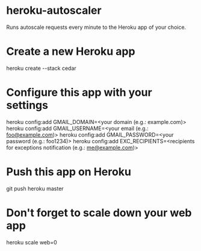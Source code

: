 heroku-autoscaler
=================

Runs autoscale requests every minute to the Heroku app of your choice.

# Create a new Heroku app
heroku create --stack cedar

# Configure this app with your settings
heroku config:add GMAIL_DOMAIN=<your domain (e.g.: example.com)>
heroku config:add GMAIL_USERNAME=<your email (e.g.: foo@example.com)>
heroku config:add GMAIL_PASSWORD=<your password (e.g.: foo1234)>
heroku config:add EXC_RECIPIENTS=<recipients for exceptions notification (e.g.: me@example.com)>

# Push this app on Heroku
git push heroku master

# Don't forget to scale down your web app
heroku scale web=0

